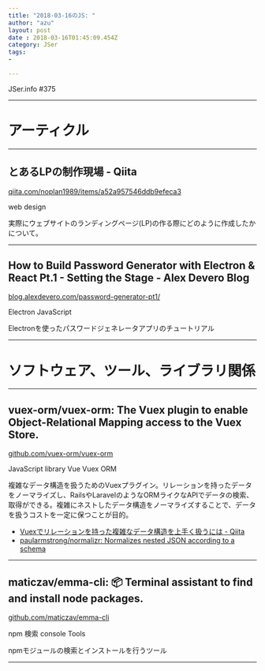 ```yaml
---
title: "2018-03-16のJS: "
author: "azu"
layout: post
date : 2018-03-16T01:45:09.454Z
category: JSer
tags:
-

---
```


JSer.info #375

----

<h1 class="site-genre">アーティクル</h1>

----

## とあるLPの制作現場 - Qiita
[qiita.com/noplan1989/items/a52a957546ddb9efeca3](https://qiita.com/noplan1989/items/a52a957546ddb9efeca3 "とあるLPの制作現場 - Qiita")
<p class="jser-tags jser-tag-icon"><span class="jser-tag">web </span> <span class="jser-tag">design</span></p>

実際にウェブサイトのランディングページ(LP)の作る際にどのように作成したかについて。


----

## How to Build Password Generator with Electron & React Pt.1 - Setting the Stage - Alex Devero Blog
[blog.alexdevero.com/password-generator-pt1/](https://blog.alexdevero.com/password-generator-pt1/ "How to Build Password Generator with Electron & React Pt.1 - Setting the Stage - Alex Devero Blog")
<p class="jser-tags jser-tag-icon"><span class="jser-tag">Electron</span> <span class="jser-tag">JavaScript</span></p>

Electronを使ったパスワードジェネレータアプリのチュートリアル


----
<h1 class="site-genre">ソフトウェア、ツール、ライブラリ関係</h1>

----

## vuex-orm/vuex-orm: The Vuex plugin to enable Object-Relational Mapping access to the Vuex Store.
[github.com/vuex-orm/vuex-orm](https://github.com/vuex-orm/vuex-orm "vuex-orm/vuex-orm: The Vuex plugin to enable Object-Relational Mapping access to the Vuex Store.")
<p class="jser-tags jser-tag-icon"><span class="jser-tag">JavaScript</span> <span class="jser-tag">library</span> <span class="jser-tag">Vue</span> <span class="jser-tag">Vuex</span> <span class="jser-tag">ORM</span></p>

複雑なデータ構造を扱うためのVuexプラグイン。リレーションを持ったデータをノーマライズし、RailsやLaravelのようなORMライクなAPIでデータの検索、取得ができる。複雑にネストしたデータ構造をノーマライズすることで、データを扱うコストを一定に保つことが目的。

- [Vuexでリレーションを持った複雑なデータ構造を上手く扱うには - Qiita](https://qiita.com/kiaking/items/bcd5360fb3106cf22a81 "Vuexでリレーションを持った複雑なデータ構造を上手く扱うには - Qiita")
- [paularmstrong/normalizr: Normalizes nested JSON according to a schema](https://github.com/paularmstrong/normalizr "paularmstrong/normalizr: Normalizes nested JSON according to a schema")

----

## maticzav/emma-cli: 📦 Terminal assistant to find and install node packages.
[github.com/maticzav/emma-cli](https://github.com/maticzav/emma-cli "maticzav/emma-cli: 📦 Terminal assistant to find and install node packages.")
<p class="jser-tags jser-tag-icon"><span class="jser-tag">npm</span> <span class="jser-tag">検索</span> <span class="jser-tag">console</span> <span class="jser-tag">Tools</span></p>

npmモジュールの検索とインストールを行うツール


----
